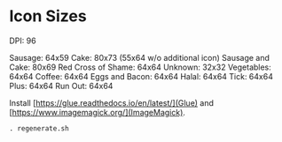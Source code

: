 # Icon Sizes

DPI: 96

Sausage: 64x59
Cake: 80x73 (55x64 w/o additional icon)
Sausage and Cake: 80x69
Red Cross of Shame: 64x64
Unknown: 32x32
Vegetables: 64x64
Coffee: 64x64
Eggs and Bacon: 64x64
Halal: 64x64
Tick: 64x64
Plus: 64x64
Run Out: 64x64

Install [https://glue.readthedocs.io/en/latest/](Glue) and [https://www.imagemagick.org/](ImageMagick).

```
. regenerate.sh
```
